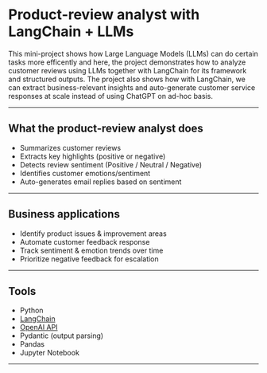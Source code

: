 # Product-review analyst with LangChain + LLMs
This mini-project shows how Large Language Models (LLMs) can do certain tasks more efficently and here, the project demonstrates how to analyze customer reviews using LLMs together with LangChain for its framework and structured outputs.
The project also shows how with LangChain, we can extract business-relevant insights and auto-generate customer service responses at scale instead of using ChatGPT on ad-hoc basis. 
 

---

## What the product-review analyst does
- Summarizes customer reviews
- Extracts key highlights (positive or negative)
- Detects review sentiment (Positive / Neutral / Negative)
- Identifies customer emotions/sentiment
- Auto-generates email replies based on sentiment

---

## Business applications
- Identify product issues & improvement areas
- Automate customer feedback response
- Track sentiment & emotion trends over time
- Prioritize negative feedback for escalation

---

## Tools 
- Python
- [LangChain](https://www.langchain.com/)
- [OpenAI API](https://platform.openai.com/)
- Pydantic (output parsing)
- Pandas 
- Jupyter Notebook

---

